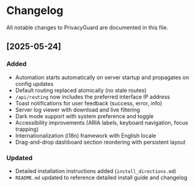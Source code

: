 # Changelog

All notable changes to PrivacyGuard are documented in this file.

## [2025-05-24]
### Added
- Automation starts automatically on server startup and propagates on config updates
- Default routing replaced atomically (no stale routes)
- `/api/routing` now includes the preferred interface IP address
- Toast notifications for user feedback (success, error, info)
- Server log viewer with download and live filtering
- Dark mode support with system preference and toggle
- Accessibility improvements (ARIA labels, keyboard navigation, focus trapping)
- Internationalization (i18n) framework with English locale
- Drag-and-drop dashboard section reordering with persistent layout

### Updated
- Detailed installation instructions added (`install_directions.md`)
- `README.md` updated to reference detailed install guide and changelog